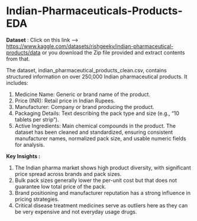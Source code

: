 # Indian-Pharmaceuticals-Products-EDA

**Dataset** : Click on this link --> https://www.kaggle.com/datasets/rishgeeky/indian-pharmaceutical-products/data
or you download the Zip file provided and extract contents from that. 

The dataset, indian_pharmaceutical_products_clean.csv, contains structured information on over 250,000 Indian pharmaceutical products. It includes:
1. Medicine Name: Generic or brand name of the product.
2. Price (INR): Retail price in Indian Rupees.
3. Manufacturer: Company or brand producing the product.
4. Packaging Details: Text describing the pack type and size (e.g., “10 tablets per strip”).
5. Active Ingredients: Main chemical compounds in the product.
The dataset has been cleaned and standardized, ensuring consistent manufacturer names, normalized pack size, and usable numeric fields for analysis. 


**Key Insights :**

1. The Indian pharma market shows high product diversity, with significant price spread across brands and pack sizes.
2. Bulk pack sizes generally lower the per-unit cost but that does not guarantee low total price of the pack.
3. Brand positioning and manufacturer reputation has a strong influence in pricing strategies.
4. Critical disease treatment medicines serve as outliers here as they can be very expensive and not everyday usage drugs.

